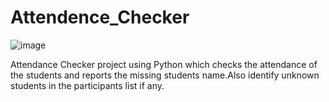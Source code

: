 # Attendence_Checker
![image](https://user-images.githubusercontent.com/68148535/173193205-a895697f-0f4f-4667-a0e3-3e9d45b87f56.png)

Attendance Checker project using Python which checks the attendance of the students and reports the missing students name.Also identify unknown students in the participants list if any.
